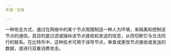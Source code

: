 ```yaml
---
术语：日蚀

---
```

一种攻击方式，通过在网络中的某个节点周围制造一种人为环境，来隔离和控制该节点的通信。其目的是过滤或操纵该节点接收和发送的信息，从而切断它与合法同行的联系。在比特币中，这种技术可用于误导节点，审查或更改节点接收或发送的数据，或进行双重消费攻击。